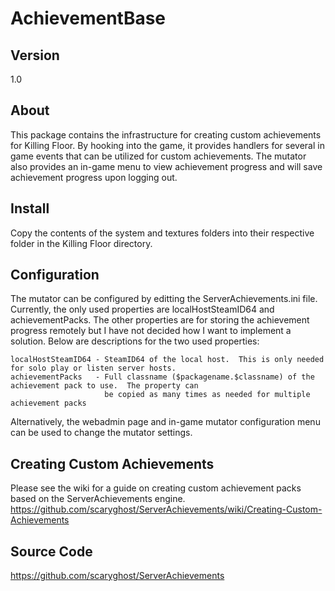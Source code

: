AchievementBase
===============

## Version
1.0

## About
This package contains the infrastructure for creating custom achievements for Killing Floor.  By hooking into the game, 
it provides handlers for several in game events that can be utilized for custom achievements.  The mutator also provides 
an in-game menu to view achievement progress and will save achievement progress upon logging out.

## Install
Copy the contents of the system and textures folders into their respective folder in the Killing Floor directory.  

## Configuration
The mutator can be configured by editting the ServerAchievements.ini file.  Currently, the only used properties are 
localHostSteamID64 and achievementPacks.  The other properties are for storing the achievement progress remotely but I 
have not decided how I want to implement a solution.  Below are descriptions for the two used properties:

    localHostSteamID64 - SteamID64 of the local host.  This is only needed for solo play or listen server hosts.
    achievementPacks   - Full classname ($packagename.$classname) of the achievement pack to use.  The property can 
                         be copied as many times as needed for multiple achievement packs
                         
Alternatively, the webadmin page and in-game mutator configuration menu can be used to change the mutator settings.  

## Creating Custom Achievements
Please see the wiki for a guide on creating custom achievement packs based on the ServerAchievements engine.  
https://github.com/scaryghost/ServerAchievements/wiki/Creating-Custom-Achievements

## Source Code
https://github.com/scaryghost/ServerAchievements

